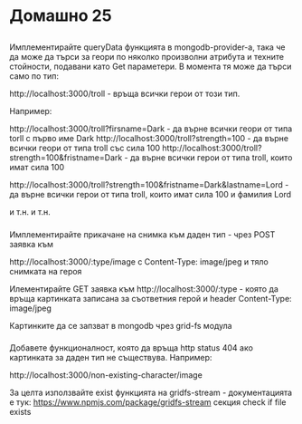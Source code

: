 # Домашно 25

##

Имплементирайте queryData функцията в mongodb-provider-a, така че да може да търси за геори по няколко произволни атрибута и техните стойности, подавани като Get параметери. В момента тя може да търси само по тип:

http://localhost:3000/troll - връща всички герои от този тип.

Например:

http://localhost:3000/troll?firsname=Dark - да върне всички геори от типа torll с първо име Dark
http://localhost:3000/troll?strength=100 - да върне всички геори от типа troll със сила 100
http://localhost:3000/troll?strength=100&fristname=Dark - да върне всички герои от типа troll, които имат сила 100

http://localhost:3000/troll?strength=100&fristname=Dark&lastname=Lord - да върне всички герои от типа troll, които имат сила 100 и фамилия Lord

и т.н. и т.н.

###

Имплементирайте прикачане на снимка към даден тип - чрез POST заявка към

http://localhost:3000/:type/image с Content-Type: image/jpeg и тяло снимката на героя

Илементирайте GET заявка към http://localhost:3000/:type - която да връща картинката записана за съответния герой и header Content-Type: image/jpeg

Картинките да се запзват в mongodb чрез grid-fs модула

### 
Добавете функционалност, която да връща http status 404 ако картинката за даден тип не съществува.
Например:

http://localhost:3000/non-existing-character/image

За целта използвайте exist функцията на gridfs-stream - документацията е тук: https://www.npmjs.com/package/gridfs-stream секция check if file exists
